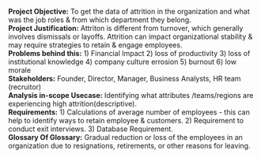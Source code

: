 **Project Objective:** 
                 To get the data of attrition in the organization and what was the job roles & from which department they belong.
<br>
**Project Justification:** 
                 Attriton is different from turnover, which generally involves dismissals or layoffs. Attrition can impact organizational stability & may 
                 require strategies to retain & engage employees. 
<br> 
**Problems behind this:** 
                    1) Financial Impact
                    2) loss of productivity
                    3) loss of institutional knowledge 
                    4) company culture errosion
                    5) burnout
                    6) low morale
<br>
**Stakeholders:** 
              Founder, Director, Manager, Business Analysts, HR team (recruitor)
<br>
**Analysis in-scope Usecase:** 
              Identifying what attributes /teams/regions are experiencing high attrition(descriptive).
<br>
**Requirements:**
              1) Calculations of average number of employees - this can help to identify ways to retain employee & customers.
              2) Requirement to conduct exit interviews.
              3) Database Requirement.
              <br>
**Glossary Of Glossary:** 
              Gradual reduction or loss of the employees in an organization due to resignations, retirements, or other reasons for leaving.


